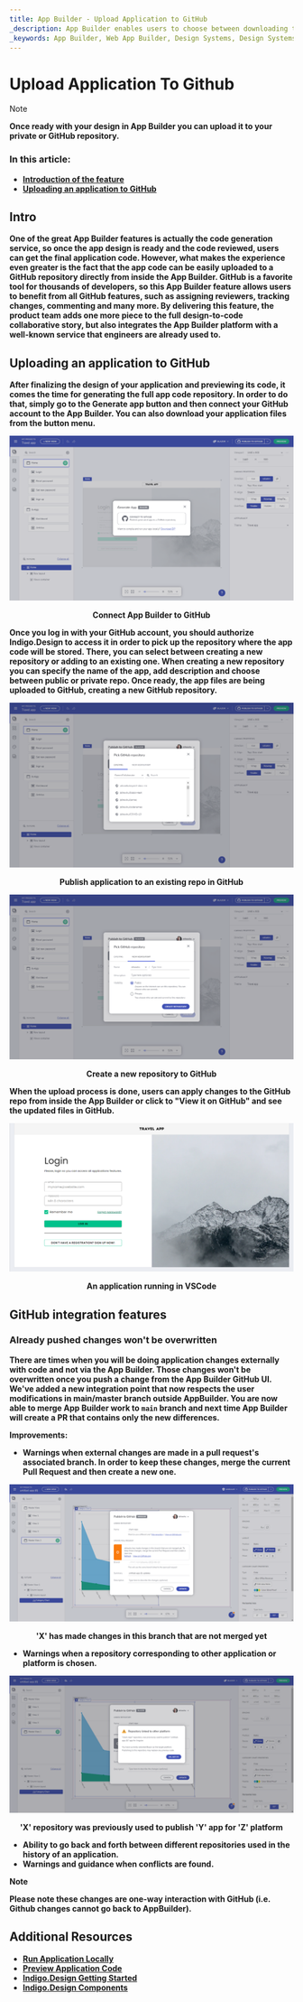 ```yaml
---
title: App Builder - Upload Application to GitHub
_description: App Builder enables users to choose between downloading their application locally or uploading it to their GitHub repository.
_keywords: App Builder, Web App Builder, Design Systems, Design Systems UX, UI kit, Sketch, Ignite UI for Angular, Sketch to Angular, Angular, Angular Design System, Export code from Sketch, Design Kits for Angular, Sketch UI kits, GitHub
---
```

# Upload Application To Github

> [!NOTE]
><b>Once ready with your design in App Builder you can upload it to your private or GitHub repository. 


### In this article:
* <a href="#intro">Introduction of the feature</a>
* <a href="#uploading-an-application-to-github">Uploading an application to GitHub</a>

## Intro
One of the great App Builder features is actually the code generation service, so once the app design is ready and the code reviewed, users can get the final application code. However, what makes the experience even greater is the fact that the app code can be easily uploaded to a GitHub repository directly from inside the App Builder. GitHub is a favorite tool for thousands of developers, so this App Builder feature allows users to benefit from all GitHub features, such as assigning reviewers, tracking changes, commenting and many more. By delivering this feature, the product team adds one more piece to the full design-to-code collaborative story, but also integrates the App Builder platform with a well-known service that engineers are already used to. 

## Uploading an application to GitHub
After finalizing the design of your application and previewing its code, it comes the time for generating the full app code repository. In order to do that, simply go to the Generate app button and then connect your GitHub account to the App Builder. You can also download your application files from the button menu.


<img class="box-shadow" src="../images/connect-to-github-@2x.png" srcset="../images/connect-to-github-@2x.png 2x" />
<p style="text-align:center;">Connect App Builder to GitHub</p>

Once you log in with your GitHub account, you should authorize Indigo.Design to access it in order to pick up the repository where the app code will be stored. There, you can select between creating a new repository or adding to an existing one. When creating a new repository you can specify the name of the app, add description and choose between public or private repo. Once ready, the app files are being uploaded to GitHub, creating a new GitHub repository.

<img class="box-shadow" src="../images/pick-repository-publish-to-github-@2x.png" srcset="../images/pick-repository-publish-to-github-@2x.png 2x" />
<p style="text-align:center;">Publish application to an existing repo in GitHub</p>

<img class="box-shadow" src="../images/create-new-repo-publish-to-github-@2x.png" srcset="../images/create-new-repo-publish-to-github-@2x.png 2x" />
<p style="text-align:center;">Create a new repository to GitHub</p>

When the upload process is done, users can apply changes to the GitHub repo from inside the App Builder or click to "View it on GitHub" and see the updated files in GitHub.

<img class="box-shadow" src="../images/App-VSCode-Indigo-Design-App-Builder2.png" srcset="../images/App-VSCode-Indigo-Design-App-Builder2.png 2x" />
<p style="text-align:center;">An application running in VSCode</p>

## GitHub integration features

### Already pushed changes won't be overwritten
There are times when you will be doing application changes externally with code and not via the App Builder. Those changes won't be overwritten once you push a change from the App Builder GitHub UI. We've added a new integration point that now respects the user modifications in main/master branch outside AppBuilder. You are now able to merge App Builder work to `main` branch and next time App Builder will create a PR that contains only the new differences. 

Improvements:
- Warnings when external changes are made in a pull request's associated branch. In order to keep these changes, merge the current Pull Request and then create a new one.

<img class="box-shadow" src="../images/gh-changes-not-yet-merged.png" srcset="../images/gh-changes-not-yet-merged.png 2x" />
<p style="text-align:center;">'X' has made changes in this branch that are not merged yet</p>

- Warnings when a repository corresponding to other application or platform is chosen.

<img class="box-shadow" src="../images/gh-repository-linked-to-another-platform.png" srcset="../images/gh-repository-linked-to-another-platform.png 2x" />
<p style="text-align:center;">'X' repository was previously used to publish 'Y' app for 'Z' platform</p>

- Ability to go back and forth between different repositories used in the history of an application.
- Warnings and guidance when conflicts are found.

> [!NOTE]
> Please note these changes are one-way interaction with GitHub (i.e. Github changes cannot go back to AppBuilder).

## Additional Resources

<div class="divider--half"></div>

* [Run Application Locally](run-application-locally.md)
* [Preview Application Code](../preview-code.md)
* [Indigo.Design Getting Started](https://www.infragistics.com/products/indigo-design/help/getting-started)
* [Indigo.Design Components](https://www.infragistics.com/products/indigo-design/help/components/components-overview)
